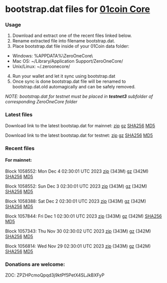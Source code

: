 # bootstrap.dat files for [01coin Core](https://01coin.io)

### Usage

1. Download and extract one of the recent files linked below.
2. Rename extracted file into filename bootstrap.dat.
3. Place bootstrap.dat file inside of your 01Coin data folder:
 - Windows: %APPDATA%\ZeroOneCore\
 - Mac OS: ~/Library/Application Support/ZeroOneCore/
 - Unix/Linux: ~/.zeroonecore/
4. Run your wallet and let it sync using bootstrap.dat
5. Once sync is done bootstrap.dat file will be renamed to bootstrap.dat.old automagically and can be safely removed.

_NOTE: bootstrap.dat for testnet must be placed in **testnet3** subfolder of corresponding ZeroOneCore folder_

### Latest files
Download link to the latest bootstap.dat for mainnet: [zip](https://files.01coin.io/mainnet/bootstrap.dat.zip) [gz](https://files.01coin.io/mainnet/bootstrap.dat.tar.gz) [SHA256](https://files.01coin.io/mainnet/sha256.txt) [MD5](https://files.01coin.io/mainnet/md5.txt)

Download link to the latest bootstap.dat for testnet: [zip](https://files.01coin.io/testnet/bootstrap.dat.zip) [gz](https://files.01coin.io/testnet/bootstrap.dat.tar.gz) [SHA256](https://files.01coin.io/testnet/sha256.txt) [MD5](https://files.01coin.io/testnet/md5.txt)

### Recent files

#### For mainnet:

Block 1058552: Mon Dec  4 02:30:01 UTC 2023 [zip](https://files.01coin.io/mainnet/2023-12-04/bootstrap.dat.zip) (343M) [gz](https://files.01coin.io/mainnet/2023-12-04/bootstrap.dat.tar.gz) (342M) [SHA256](https://files.01coin.io/mainnet/2023-12-04/sha256.txt) [MD5](https://files.01coin.io/mainnet/2023-12-04/md5.txt)

Block 1058552: Sun Dec  3 02:30:01 UTC 2023 [zip](https://files.01coin.io/mainnet/2023-12-03/bootstrap.dat.zip) (343M) [gz](https://files.01coin.io/mainnet/2023-12-03/bootstrap.dat.tar.gz) (342M) [SHA256](https://files.01coin.io/mainnet/2023-12-03/sha256.txt) [MD5](https://files.01coin.io/mainnet/2023-12-03/md5.txt)

Block 1058388: Sat Dec  2 02:30:01 UTC 2023 [zip](https://files.01coin.io/mainnet/2023-12-02/bootstrap.dat.zip) (343M) [gz](https://files.01coin.io/mainnet/2023-12-02/bootstrap.dat.tar.gz) (342M) [SHA256](https://files.01coin.io/mainnet/2023-12-02/sha256.txt) [MD5](https://files.01coin.io/mainnet/2023-12-02/md5.txt)

Block 1057844: Fri Dec  1 02:30:01 UTC 2023 [zip](https://files.01coin.io/mainnet/2023-12-01/bootstrap.dat.zip) (343M) [gz](https://files.01coin.io/mainnet/2023-12-01/bootstrap.dat.tar.gz) (342M) [SHA256](https://files.01coin.io/mainnet/2023-12-01/sha256.txt) [MD5](https://files.01coin.io/mainnet/2023-12-01/md5.txt)

Block 1057343: Thu Nov 30 02:30:02 UTC 2023 [zip](https://files.01coin.io/mainnet/2023-11-30/bootstrap.dat.zip) (343M) [gz](https://files.01coin.io/mainnet/2023-11-30/bootstrap.dat.tar.gz) (342M) [SHA256](https://files.01coin.io/mainnet/2023-11-30/sha256.txt) [MD5](https://files.01coin.io/mainnet/2023-11-30/md5.txt)

Block 1056814: Wed Nov 29 02:30:01 UTC 2023 [zip](https://files.01coin.io/mainnet/2023-11-29/bootstrap.dat.zip) (343M) [gz](https://files.01coin.io/mainnet/2023-11-29/bootstrap.dat.tar.gz) (342M) [SHA256](https://files.01coin.io/mainnet/2023-11-29/sha256.txt) [MD5](https://files.01coin.io/mainnet/2023-11-29/md5.txt)


### Donations are welcome:

ZOC: ZPZHPcmoQpqd3j9ktPf5PetX4SLJkBXFyP
